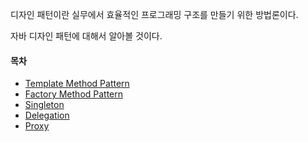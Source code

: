 디자인 패턴이란 실무에서 효율적인 프로그래밍 구조를 만들기 위한 방법론이다.

자바 디자인 패턴에 대해서 알아볼 것이다.

#### 목차

* [Template Method Pattern](./2020-03-20-template_method_pattern.md)
* [Factory Method Pattern](./2020-03-20-factory_method_pattern.md)
* [Singleton](./singleton_pattern.md)
* [Delegation](./delegation_pattern.md)
* [Proxy](./proxy_pattern.md)
